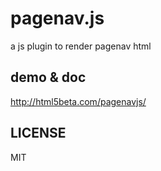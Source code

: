 # pagenav.js

a js plugin to render pagenav html

## demo & doc

<a href="http://html5beta.com/pagenavjs/">http://html5beta.com/pagenavjs/</a>

## LICENSE

MIT
